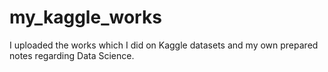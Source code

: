 # my_kaggle_works
I uploaded the works which I did on Kaggle datasets and my own prepared notes regarding Data Science. 
